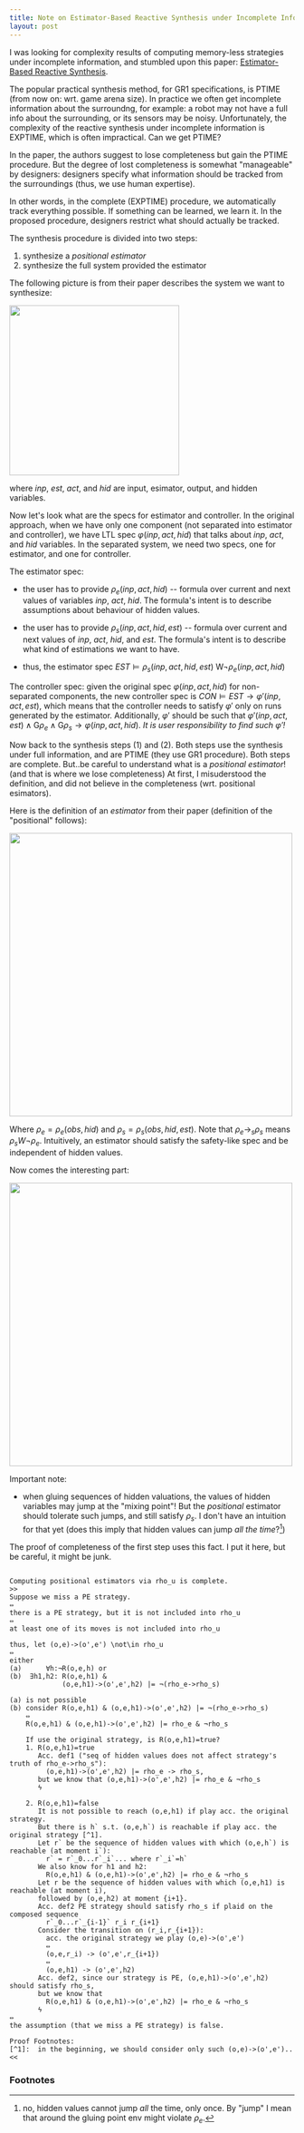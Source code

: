```yaml
---
title: Note on Estimator-Based Reactive Synthesis under Incomplete Information
layout: post
---
```


I was looking for complexity results of computing memory-less strategies 
under incomplete information, and stumbled upon this paper:
[Estimator-Based Reactive Synthesis](http://motesy.cs.uni-bremen.de/pdfs/hscc2015.pdf).

The popular practical synthesis method, for GR1 specifications, 
is PTIME (from now on: wrt. game arena size).
In practice we often get incomplete information about the surroundng,
for example:
a robot may not have a full info about the surrounding,
or its sensors may be noisy.
Unfortunately, the complexity of the reactive synthesis under incomplete information
is EXPTIME, which is often impractical.
Can we get PTIME?

In the paper, the authors suggest to lose completeness but gain the PTIME procedure.
But the degree of lost completeness is somewhat "manageable" by designers:
designers specify what information should be tracked from the surroundings
(thus, we use human expertise).

In other words, in the complete (EXPTIME) procedure, we automatically track everything possible.
If something can be learned, we learn it.
In the proposed procedure, designers restrict what should actually be tracked.

The synthesis procedure is divided into two steps: 

1. synthesize a _positional estimator_
2. synthesize the full system provided the estimator

The following picture is from their paper describes the system we want to synthesize:

<img src="{{ site.url }}/assets/estimator-synthesis-overview.png" width="300px"/>

where $inp$, $est$, $act$, and $hid$ are input, esimator, output, and hidden variables.

Now let's look what are the specs for estimator and controller.
In the original approach, when we have only one component
(not separated into estimator and controller),
we have LTL spec $\varphi(inp, act, hid)$ that talks about $inp$, $act$, and $hid$
variables.
In the separated system, we need two specs, one for estimator, and one for controller.

The estimator spec:

- the user has to provide $\rho_e(inp, act, hid)$ -- formula over
  current and next values of variables $inp$, $act$, $hid$.
  The formula's intent is to describe assumptions about behaviour of hidden values.

- the user has to provide $\rho_s(inp, act, hid, est)$ -- formula over
  current and next values of $inp$, $act$, $hid$, and $est$.
  The formula's intent is to describe what kind of estimations we want to have.

- thus, the estimator spec
  $EST \models \rho_s(inp,act,hid,est) \ \text{W} \neg \rho_e(inp,act,hid)$

The controller spec:
given the original spec $\varphi(inp, act, hid)$ for non-separated components,
the new controller spec is $CON \models EST \rightarrow \varphi'(inp, act, est)$,
which means that the controller needs to satisfy $\varphi'$ only on runs generated
by the estimator.
Additionally, $\varphi'$ should be such that
$\varphi'(inp, act, est) \land \text{G}\rho_e \land \text{G}\rho_s \rightarrow \varphi(inp, act, hid)$.
_It is user responsibility to find such $\varphi'$!_

Now back to the synthesis steps (1) and (2).
Both steps use the synthesis under full information, and are PTIME 
(they use GR1 procedure).
Both steps are complete.
But..be careful to understand what is a _positional estimator_!
(and that is where we lose completeness)
At first, I misuderstood the definition,
and did not believe in the completeness (wrt. positional esimators).

Here is the definition of an _estimator_ from their paper
(definition of the "positional" follows):

<img src="{{ site.url }}/assets/estimator-def.png" width="500px"/>

Where $\rho_e=\rho_e(obs,hid)$ and $\rho_s=\rho_s(obs,hid,est)$.
Note that $\rho_e \rightarrow_s \rho_s$ means $\rho_s W \neg \rho_e$.
Intuitively, an estimator should satisfy the safety-like spec
and be independent of hidden values.

Now comes the interesting part:

<img src="{{ site.url }}/assets/positional-estimator-def.png" width="500px"/>

Important note:

- when gluing sequences of hidden valuations, 
  the values of hidden variables may jump at the "mixing point"!
  But the _positional_ estimator should tolerate such jumps,
  and still satisfy $\rho_s$.
  I don't have an intuition for that yet
  (does this imply that hidden values can jump _all the time_?[^2])

The proof of completeness of the first step uses this fact.
I put it here, but be careful, it might be junk.

~~~

Computing positional estimators via rho_u is complete.
>>
Suppose we miss a PE strategy.
⇔
there is a PE strategy, but it is not included into rho_u
⇔
at least one of its moves is not included into rho_u

thus, let (o,e)->(o',e') \not\in rho_u
⇔
either
(a)      ∀h:¬R(o,e,h) or
(b)  ∃h1,h2: R(o,e,h1) &
             (o,e,h1)->(o',e',h2) |= ¬(rho_e->rho_s)

(a) is not possible
(b) consider R(o,e,h1) & (o,e,h1)->(o',e',h2) |= ¬(rho_e->rho_s)
    ⇔
    R(o,e,h1) & (o,e,h1)->(o',e',h2) |= rho_e & ¬rho_s

    If use the original strategy, is R(o,e,h1)=true?
    1. R(o,e,h1)=true
       Acc. def1 ("seq of hidden values does not affect strategy's truth of rho_e->rho_s"):
         (o,e,h1)->(o',e',h2) |= rho_e -> rho_s,
       but we know that (o,e,h1)->(o',e',h2) |= rho_e & ¬rho_s
       ϟ

    2. R(o,e,h1)=false
       It is not possible to reach (o,e,h1) if play acc. the original strategy.
       But there is h` s.t. (o,e,h`) is reachable if play acc. the original strategy [^1].
       Let r` be the sequence of hidden values with which (o,e,h`) is reachable (at moment i`):
         r` = r`_0...r`_i`... where r`_i`=h`
       We also know for h1 and h2:
         R(o,e,h1) & (o,e,h1)->(o',e',h2) |= rho_e & ¬rho_s
       Let r be the sequence of hidden values with which (o,e,h1) is reachable (at moment i),
       followed by (o,e,h2) at moment {i+1}.
       Acc. def2 PE strategy should satisfy rho_s if plaid on the composed sequence
         r`_0...r`_{i-1}` r_i r_{i+1}
       Consider the transition on (r_i,r_{i+1}):
         acc. the original strategy we play (o,e)->(o',e')
         ⇔
         (o,e,r_i) -> (o',e',r_{i+1})
         ⇔
         (o,e,h1) -> (o',e',h2)
       Acc. def2, since our strategy is PE, (o,e,h1)->(o',e',h2) should satisfy rho_s,
       but we know that
         R(o,e,h1) & (o,e,h1)->(o',e',h2) |= rho_e & ¬rho_s
       ϟ
⇔
the assumption (that we miss a PE strategy) is false.

Proof Footnotes:
[^1]:  in the beginning, we should consider only such (o,e)->(o',e')..
<<
~~~

### Footnotes

[^2]: no, hidden values cannot jump _all_ the time, only once.
    By "jump" I mean that around the gluing point env might violate $\rho_e$.
